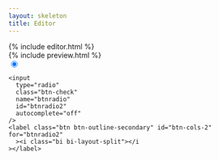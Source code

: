 ```yaml
---
layout: skeleton
title: Editor
---
```


<script src="https://cdn.jsdelivr.net/npm/showdown@1.9.1/dist/showdown.min.js"></script>

<div id="dynamic-row" class="row w-100 row-cols-1">
  <div class="col px-0">{% include editor.html %}</div>
  <div class="col px-0 preview">{% include preview.html %}</div>
</div>

<div class="fixed-bottom text-center opacity-50">
  <div
    class="btn-group m-2"
    role="group"
    aria-label="Basic radio toggle button group"
  >
    <input
      type="radio"
      class="btn-check"
      name="btnradio"
      id="btnradio1"
      autocomplete="off"
      checked
    />
    <label class="btn btn-outline-secondary" id="btn-cols-1" for="btnradio1"
      ><i class="bi bi-square"></i
    ></label>

    <input
      type="radio"
      class="btn-check"
      name="btnradio"
      id="btnradio2"
      autocomplete="off"
    />
    <label class="btn btn-outline-secondary" id="btn-cols-2" for="btnradio2"
      ><i class="bi bi-layout-split"></i
    ></label>

  </div>
</div>

<script>
  document.getElementById("btn-cols-1").addEventListener("click", function () {
    var dynamicRow = document.getElementById("dynamic-row");
    dynamicRow.classList.remove("row-cols-2");
    dynamicRow.classList.add("row-cols-1");
  });

  document.getElementById("btn-cols-2").addEventListener("click", function () {
    var dynamicRow = document.getElementById("dynamic-row");
    dynamicRow.classList.remove("row-cols-1");
    dynamicRow.classList.add("row-cols-2");
  });

      document.addEventListener("DOMContentLoaded", function () {
        // Initialize Bootstrap tooltips
        var tooltipTriggerList = [].slice.call(
          document.querySelectorAll('[data-bs-toggle="tooltip"]')
        );
        var tooltipList = tooltipTriggerList.map(function (tooltipTriggerEl) {
          return new bootstrap.Tooltip(tooltipTriggerEl);
        });

        // Initialize Showdown converter
        var converter = new showdown.Converter();

        // Function to update preview
        function updatePreview() {
          var markdownText = document.getElementById("editor-textarea").value;
          var html = converter.makeHtml(markdownText);
          document.getElementById("preview-content").innerHTML = html;
        }

        // Attach event listener to the textarea
        document.getElementById("editor-textarea").addEventListener("input", updatePreview);

        // Initial call to render any default content
        updatePreview();
      });
    </script>
